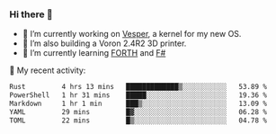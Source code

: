 ### Hi there 👋

<!--
**berkus/berkus** is a ✨ _special_ ✨ repository because its `README.md` (this file) appears on your GitHub profile.

Here are some ideas to get you started:

- 🔭 I’m currently working on ...
- 🌱 I’m currently learning ...
- 👯 I’m looking to collaborate on ...
- 🤔 I’m looking for help with ...
- 💬 Ask me about ...
- 📫 How to reach me: ...
- 😄 Pronouns: ...
- ⚡ Fun fact: ...
-->

- 🔭 I’m currently working on [Vesper](https://github.com/metta-systems/vesper), a kernel for my new OS.
- 🔭 I’m also building a Voron 2.4R2 3D printer.
- 🌱 I’m currently learning [FORTH](http://forth.com/starting-forth/) and [F#](https://fsharpforfunandprofit.com/)

💼 My recent activity:

<!--START_SECTION:waka-->

```txt
Rust         4 hrs 13 mins   █████████████▒░░░░░░░░░░░   53.89 %
PowerShell   1 hr 31 mins    █████░░░░░░░░░░░░░░░░░░░░   19.36 %
Markdown     1 hr 1 min      ███▒░░░░░░░░░░░░░░░░░░░░░   13.09 %
YAML         29 mins         █▓░░░░░░░░░░░░░░░░░░░░░░░   06.28 %
TOML         22 mins         █▒░░░░░░░░░░░░░░░░░░░░░░░   04.78 %
```

<!--END_SECTION:waka-->
